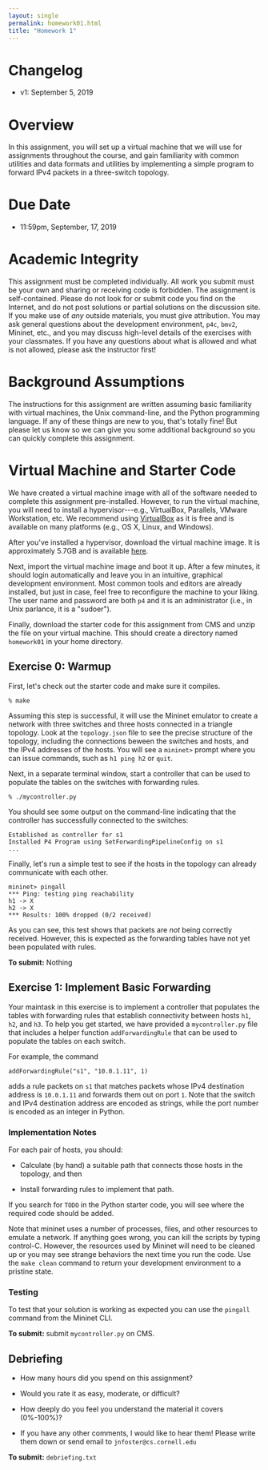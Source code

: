 ```yaml
---
layout: single
permalink: homework01.html
title: "Homework 1"
---
```


# Changelog

* v1: September 5, 2019
    
# Overview
    
In this assignment, you will set up a virtual machine that we will use
for assignments throughout the course, and gain familiarity with
common utilities and data formats and utilities by implementing a
simple program to forward IPv4 packets in a three-switch topology.

# Due Date

* 11:59pm, September, 17, 2019
    
# Academic Integrity

This assignment must be completed individually. All work you submit
must be your own and sharing or receiving code is forbidden. The
assignment is self-contained. Please do not look for or submit code
you find on the Internet, and do not post solutions or partial
solutions on the discussion site. If you make use of _any_ outside
materials, you must give attribution. You may ask general questions
about the development environment, `p4c`, `bmv2`, Mininet, etc., and
you may discuss high-level details of the exercises with your
classmates. If you have any questions about what is allowed and what
is not allowed, please ask the instructor first!

# Background Assumptions

The instructions for this assignment are written assuming basic
familiarity with virtual machines, the Unix command-line, and the
Python programming language. If any of these things are new to you,
that's totally fine! But please let us know so we can give you some
additional background so you can quickly complete this assignment.

# Virtual Machine and Starter Code

We have created a virtual machine image with all of the software
needed to complete this assignment pre-installed. However, to run the
virtual machine, you will need to install a hypervisor---e.g.,
VirtualBox, Parallels, VMware Workstation, etc. We recommend using
[VirtualBox](https://www.virtualbox.org/) as it is free and is
available on many platforms (e.g., OS X, Linux, and Windows).

After you've installed a hypervisor, download the virtual machine
image. It is approximately 5.7GB and is available
[here](http://stanford.edu/~sibanez/docs/P4%20Tutorial%202019-08-15.ova).

Next, import the virtual machine image and boot it up. After a few
minutes, it should login automatically and leave you in an intuitive,
graphical development environment. Most common tools and editors are
already installed, but just in case, feel free to reconfigure the
machine to your liking. The user name and password are both `p4` and
it is an administrator (i.e., in Unix parlance, it is a "sudoer").

Finally, download the starter code for this assignment from CMS and
unzip the file on your virtual machine. This should create a directory
named `homework01` in your home directory.

## Exercise 0: Warmup

First, let's check out the starter code and make sure it compiles.
```
% make
```

Assuming this step is successful, it will use the Mininet emulator to
create a network with three switches and three hosts connected in a
triangle topology. Look at the `topology.json` file to see the precise
structure of the topology, including the connections beween the
switches and hosts, and the IPv4 addresses of the hosts. You will see
a `mininet>` prompt where you can issue commands, such as `h1 ping h2`
or `quit`.

Next, in a separate terminal window, start a controller that can
be used to populate the tables on the switches with forwarding rules.
```
% ./mycontroller.py
```
You should see some output on the command-line indicating that the
controller has successfully connected to the switches:
```
Established as controller for s1
Installed P4 Program using SetForwardingPipelineConfig on s1
...
```
Finally, let's run a simple test to see if the hosts in the topology
can already communicate with each other.
```
mininet> pingall
*** Ping: testing ping reachability
h1 -> X 
h2 -> X 
*** Results: 100% dropped (0/2 received)
```
As you can see, this test shows that packets are *not* being correctly
received. However, this is expected as the forwarding tables have not
yet been populated with rules.

**To submit:** Nothing

## Exercise 1: Implement Basic Forwarding

Your maintask in this exercise is to implement a controller that
populates the tables with forwarding rules that establish connectivity
between hosts `h1`, `h2`, and `h3`. To help you get started, we have
provided a `mycontroller.py` file that includes a helper function
`addForwardingRule` that can be used to populate the tables on each
switch.

For example, the command
```
addForwardingRule("s1", "10.0.1.11", 1)
```
adds a rule packets on `s1` that matches packets whose IPv4
destination address is `10.0.1.11` and forwards them out on port
`1`. Note that the switch and IPv4 destination address are encoded as
strings, while the port number is encoded as an integer in Python.

### Implementation Notes

For each pair of hosts, you should:

* Calculate (by hand) a suitable path that connects those hosts in the
  topology, and then

* Install forwarding rules to implement that path.

If you search for `TODO` in the Python starter code, you will see
where the required code should be added.

Note that mininet uses a number of processes, files, and other
resources to emulate a network. If anything goes wrong, you can kill
the scripts by typing control-C. However, the resources used by
Mininet will need to be cleaned up or you may see strange behaviors
the next time you run the code. Use the `make clean` command to return
your development environment to a pristine state.

### Testing
    
To test that your solution is working as expected you can use the
`pingall` command from the Mininet CLI.

**To submit:** submit `mycontroller.py` on CMS.
        
## Debriefing

* How many hours did you spend on this assignment? 

* Would you rate it as easy, moderate, or difficult? 
    
* How deeply do you feel you understand the material it covers (0%-100%)?

* If you have any other comments, I would like to hear them! Please
write them down or send email to `jnfoster@cs.cornell.edu`

**To submit:** `debriefing.txt`
